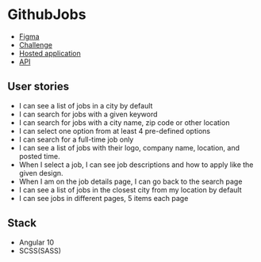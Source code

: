 # GithubJobs

- [Figma](https://www.figma.com/file/gAkVx9CdOqnJcCjJ7nVNkw/job-search?node-id=0%3A1)
- [Challenge](https://devchallenges.io/challenges/TtUjDt19eIHxNQ4n5jps)
- [Hosted application]()
- [API](https://jobs.github.com/api)

## User stories

- I can see a list of jobs in a city by default
- I can search for jobs with a given keyword
- I can search for jobs with a city name, zip code or other location
- I can select one option from at least 4 pre-defined options
- I can search for a full-time job only
- I can see a list of jobs with their logo, company name, location, and posted time.
- When I select a job, I can see job descriptions and how to apply like the given design.
- When I am on the job details page, I can go back to the search page
- I can see a list of jobs in the closest city from my location by default
- I can see jobs in different pages, 5 items each page

## Stack
- Angular 10
- SCSS(SASS)
